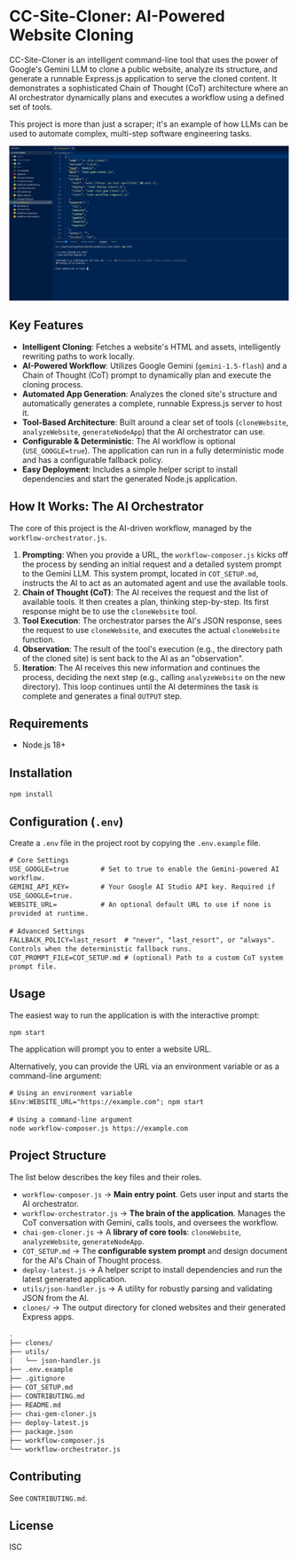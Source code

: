 # CC-Site-Cloner: AI-Powered Website Cloning

CC-Site-Cloner is an intelligent command-line tool that uses the power of Google's Gemini LLM to clone a public website, analyze its structure, and generate a runnable Express.js application to serve the cloned content. It demonstrates a sophisticated Chain of Thought (CoT) architecture where an AI orchestrator dynamically plans and executes a workflow using a defined set of tools.

This project is more than just a scraper; it's an example of how LLMs can be used to automate complex, multi-step software engineering tasks.

![alt text](https://github.com/sak2k-bio/cc-site-cloner/blob/fa198b12edf555ed60e16cb033bc1be6927621c3/cli_examples/npm%20start.png)

## Key Features
- **Intelligent Cloning**: Fetches a website's HTML and assets, intelligently rewriting paths to work locally.
- **AI-Powered Workflow**: Utilizes Google Gemini (`gemini-1.5-flash`) and a Chain of Thought (CoT) prompt to dynamically plan and execute the cloning process.
- **Automated App Generation**: Analyzes the cloned site's structure and automatically generates a complete, runnable Express.js server to host it.
- **Tool-Based Architecture**: Built around a clear set of tools (`cloneWebsite`, `analyzeWebsite`, `generateNodeApp`) that the AI orchestrator can use.
- **Configurable & Deterministic**: The AI workflow is optional (`USE_GOOGLE=true`). The application can run in a fully deterministic mode and has a configurable fallback policy.
- **Easy Deployment**: Includes a simple helper script to install dependencies and start the generated Node.js application.

## How It Works: The AI Orchestrator
The core of this project is the AI-driven workflow, managed by the `workflow-orchestrator.js`.
1.  **Prompting**: When you provide a URL, the `workflow-composer.js` kicks off the process by sending an initial request and a detailed system prompt to the Gemini LLM. This system prompt, located in `COT_SETUP.md`, instructs the AI to act as an automated agent and use the available tools.
2.  **Chain of Thought (CoT)**: The AI receives the request and the list of available tools. It then creates a plan, thinking step-by-step. Its first response might be to use the `cloneWebsite` tool.
3.  **Tool Execution**: The orchestrator parses the AI's JSON response, sees the request to use `cloneWebsite`, and executes the actual `cloneWebsite` function.
4.  **Observation**: The result of the tool's execution (e.g., the directory path of the cloned site) is sent back to the AI as an "observation".
5.  **Iteration**: The AI receives this new information and continues the process, deciding the next step (e.g., calling `analyzeWebsite` on the new directory).
This loop continues until the AI determines the task is complete and generates a final `OUTPUT` step.

## Requirements
- Node.js 18+

## Installation
```
npm install
```

## Configuration (`.env`)
Create a `.env` file in the project root by copying the `.env.example` file.
```
# Core Settings
USE_GOOGLE=true        # Set to true to enable the Gemini-powered AI workflow.
GEMINI_API_KEY=        # Your Google AI Studio API key. Required if USE_GOOGLE=true.
WEBSITE_URL=           # An optional default URL to use if none is provided at runtime.

# Advanced Settings
FALLBACK_POLICY=last_resort  # "never", "last_resort", or "always". Controls when the deterministic fallback runs.
COT_PROMPT_FILE=COT_SETUP.md # (optional) Path to a custom CoT system prompt file.
```

## Usage
The easiest way to run the application is with the interactive prompt:
```
npm start
```
The application will prompt you to enter a website URL.

Alternatively, you can provide the URL via an environment variable or as a command-line argument:
```
# Using an environment variable
$Env:WEBSITE_URL="https://example.com"; npm start

# Using a command-line argument
node workflow-composer.js https://example.com
```

## Project Structure
The list below describes the key files and their roles.

- `workflow-composer.js` → **Main entry point**. Gets user input and starts the AI orchestrator.
- `workflow-orchestrator.js` → **The brain of the application**. Manages the CoT conversation with Gemini, calls tools, and oversees the workflow.
- `chai-gem-cloner.js` → A **library of core tools**: `cloneWebsite`, `analyzeWebsite`, `generateNodeApp`.
- `COT_SETUP.md` → The **configurable system prompt** and design document for the AI's Chain of Thought process.
- `deploy-latest.js` → A helper script to install dependencies and run the latest generated application.
- `utils/json-handler.js` → A utility for robustly parsing and validating JSON from the AI.
- `clones/` → The output directory for cloned websites and their generated Express apps.

```
.
├── clones/
├── utils/
│   └── json-handler.js
├── .env.example
├── .gitignore
├── COT_SETUP.md
├── CONTRIBUTING.md
├── README.md
├── chai-gem-cloner.js
├── deploy-latest.js
├── package.json
├── workflow-composer.js
└── workflow-orchestrator.js
```

## Contributing
See `CONTRIBUTING.md`.

## License
ISC

